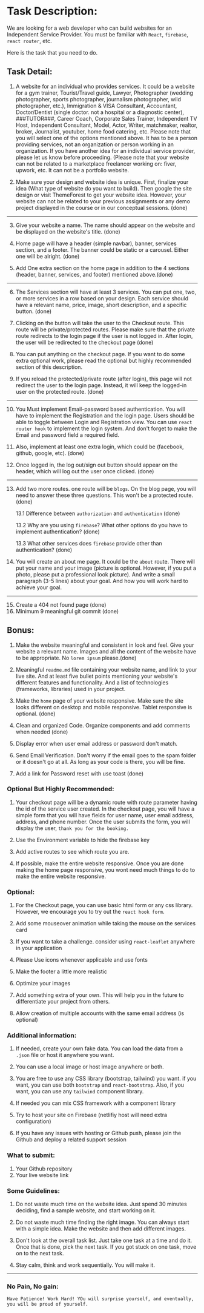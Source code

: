 # Task Description: 
We are looking for a web developer who can build websites for an Independent Service Provider. You must be familiar with `React`, `firebase`, `react router`, etc. 

Here is the task that you need to do.


## Task Detail: 
1. A website for an individual who provides services. It could be a website for a gym trainer, Tourist/Travel guide, Lawyer, Photographer (wedding photographer, sports photographer, journalism photographer, wild photographer, etc.), Immigration & VISA Consultant, Accountant, Doctor/Dentist (single doctor. not a hospital or a diagnostic center), ###TUTOR###, Career Coach, Corporate Sales Trainer, Independent TV Host, Independent Consultant, Model, Actor, Writer, matchmaker, realtor, broker, Journalist, youtuber, home food catering, etc. Please note that you will select one of the options mentioned above. It has to be a person providing services, not an organization or person working in an organization. If you have another idea for an individual service provider, please let us know before proceeding. (Please note that your website can not be related to a marketplace freelancer working on: fiver, upwork, etc. It can not be a portfolio website. 


2. Make sure your design and website idea is unique. First, finalize your idea (What type of website do you want to build). Then google the site design or visit ThemeForest to get your website idea. However, your website can not be related to your previous assignments or any demo project displayed in the course or in our conceptual sessions. (done)
----
3. Give your website a name. The name should appear on the website and be displayed on the website's title. (done)

4. Home page will have a header (simple navbar), banner, services section, and a footer. The banner could be static or a carousel. Either one will be alright. (done)

5. Add One extra section on the home page in addition to the 4 sections (header, banner, services, and footer) mentioned above.(done)

----
6. The Services section will have at least 3 services. You can put one, two, or more services in a row based on your design. Each service should have a relevant name, price, image, short description, and a specific button. (done)

7. Clicking on the button will take the user to the Checkout route. This route will be private/protected routes. Please make sure that the private route redirects to the login page if the user is not logged in. After login, the user will be redirected to the checkout page (done)

8. You can put anything on the checkout page. If you want to do some extra optional work, please read the optional but highly recommended section of this description.

9. If you reload the protected/private route (after login), this page will not redirect the user to the login page. Instead, it will keep the logged-in user on the protected route. (done) 
-------
10. You Must implement Email-password based authentication. You will have to implement the Registration and the login page. Users should be able to toggle between Login and Registration view. You can use `react router hook` to implement the login system. And don't forget to make the Email and password field a required field. 

11. Also, implement at least one extra login, which could be (facebook, github, google, etc). (done)

12. Once logged in, the log out/sign out button should appear on the header, which will log out the user once clicked. (done)
----
13. Add two more routes. one route will be `blogs`. On the blog page, you will need to answer these three questions. This won't be a protected route. (done)

    13.1 Difference between `authorization` and `authentication` (done)
    
    13.2 Why are you using `firebase`? What other options do you have to implement authentication? (done)

    13.3 What other services does `firebase` provide other than authentication? (done)


14. You will create an about me page. It could be the `about` route. There will put your name and your image (picture is optional. However, if you put a photo, please put a professional look picture). And write a small paragraph (3-5 lines) about your goal. And how you will work hard to achieve your goal.  
----
15. Create a 404 not found page (done)
16. Minimum 9 meaningful git commit (done)


## Bonus: 
1. Make the website meaningful and consistent in look and feel. Give your website a relevant name. Images and all the content of the website have to be appropriate. No `lorem ipsum` please.(done)

2. Meaningful `readme.md` file containing your website name, and link to your live site. And at least five bullet points mentioning your website's different features and functionality. And a list of technologies (frameworks, libraries) used in your project.

3. Make the `home` page of your website responsive. Make sure the site looks different on desktop and mobile responsive. Tablet responsive is optional. (done)

4. Clean and organized Code. Organize components and add comments when needed (done)

5. Display error when user email address or password don't match. 

6. Send Email Verification. Don't worry if the email goes to the spam folder or it doesn't go at all. As long as your code is there, you will be fine.

7. Add a link for Password reset with use toast (done)


### Optional But Highly Recommended:
1. Your checkout page will be a dynamic route with route parameter having the id of the service user created. In the checkout page, you will have a simple form that you will have fields for user name, user email address, address, and phone number. Once the user submits the form, you will display the  user, `thank you for the booking.`

2. Use the Environment variable to hide the firebase key

3. Add active routes to see which route you are.

4. If possible, make the entire website responsive. Once you are done making the home page responsive, you wont need much things to do to make the entire website responsive. 

### Optional:
1. For the Checkout page, you can use basic html form or any css library. However, we encourage you to try out the `react hook form`.

3. Add some mouseover animation while taking the mouse on the services card

4. If you want to take a challenge. consider using `react-leaflet` anywhere in your application

5. Please Use icons whenever applicable and use fonts

6. Make the footer a little more realistic

7. Optimize your images

8. Add something extra of your own. This will help you in the future to differentiate your project from others.

9. Allow creation of multiple accounts with the same email address (is optional)


### Additional information:
1. If needed, create your own fake data. You can load the data from a `.json` file or host it anywhere you want. 

2. You can use a local image or host image anywhere or both.

3. You are free to use any CSS library (bootstrap, tailwind) you want. if you want, you can use both `bootstrap` and `react-bootstrap`. Also, if  you want, you can use any `tailwind` component library.

4. If needed you can mix CSS framework with a component library

5. Try to host your site on Firebase (netlifiy host will need extra configuration)

6. If you have any issues with hosting or Github push, please join the Github and deploy a related support session

### What to submit: 
1. Your Github repository
2. Your live website link

### Some Guidelines:
1. Do not waste much time on the website idea. Just spend 30 minutes deciding, find a sample website, and start working on it.

2. Do not waste much time finding the right image. You can always start with a simple idea. Make the website and then add different images.

3. Don't look at the overall task list. Just take one task at a time and do it. Once that is done, pick the next task. If you got stuck on one task, move on to the next task.

2. Stay calm, think and work sequentially. You will make it.

---
### No Pain, No gain:
`Have Patience! Work Hard! YOu will surprise yourself, and eventually, you will be proud of yourself.` 
